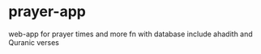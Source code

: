 # prayer-app

web-app for prayer times and more fn with database include ahadith and Quranic verses
